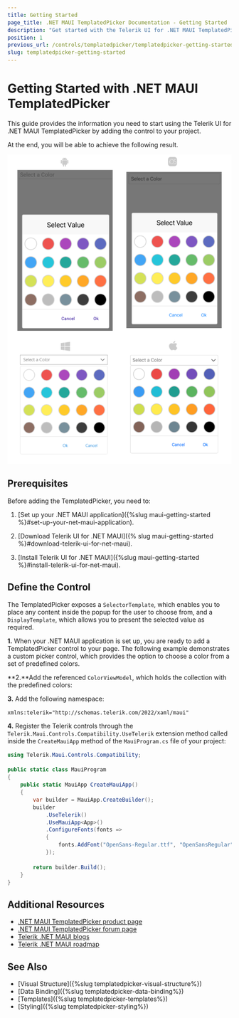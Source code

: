 ```yaml
---
title: Getting Started
page_title: .NET MAUI TemplatedPicker Documentation - Getting Started
description: "Get started with the Telerik UI for .NET MAUI TemplatedPicker and add the control to your .NET MAUI project."
position: 1
previous_url: /controls/templatedpicker/templatedpicker-getting-started
slug: templatedpicker-getting-started
---
```


# Getting Started with .NET MAUI TemplatedPicker

This guide provides the information you need to start using the Telerik UI for .NET MAUI TemplatedPicker by adding the control to your project.

At the end, you will be able to achieve the following result.

![TemplatedPicker Getting Started](images/templatedpicker_getting_started.png)

## Prerequisites

Before adding the TemplatedPicker, you need to:

1. [Set up your .NET MAUI application]({%slug maui-getting-started %}#set-up-your-net-maui-application).

1. [Download Telerik UI for .NET MAUI]({% slug maui-getting-started %}#download-telerik-ui-for-net-maui).

1. [Install Telerik UI for .NET MAUI]({%slug maui-getting-started %}#install-telerik-ui-for-net-maui).

## Define the Control

The TemplatedPicker exposes a `SelectorTemplate`, which enables you to place any content inside the popup for the user to choose from, and a `DisplayTemplate`, which allows you to present the selected value as required.

**1.** When your .NET MAUI application is set up, you are ready to add a TemplatedPicker control to your page. The following example demonstrates a custom picker control, which provides the option to choose a color from a set of predefined colors.

<snippet id='templatedpicker-getting-started-xaml' />
<snippet id='templatedpicker-getting-started-csharp' />


**2.**Add the referenced `ColorViewModel`, which holds the collection with the predefined colors:

<snippet id='templatedpicker-color-viewmodel' />

**3.** Add the following namespace:

```XAML
xmlns:telerik="http://schemas.telerik.com/2022/xaml/maui"
```

**4.** Register the Telerik controls through the `Telerik.Maui.Controls.Compatibility.UseTelerik` extension method called inside the `CreateMauiApp` method of the `MauiProgram.cs` file of your project:

```C#
using Telerik.Maui.Controls.Compatibility;

public static class MauiProgram
{
	public static MauiApp CreateMauiApp()
	{
		var builder = MauiApp.CreateBuilder();
		builder
			.UseTelerik()
			.UseMauiApp<App>()
			.ConfigureFonts(fonts =>
			{
				fonts.AddFont("OpenSans-Regular.ttf", "OpenSansRegular");
			});

		return builder.Build();
	}
}           
```           
 
## Additional Resources

- [.NET MAUI TemplatedPicker product page](https://www.telerik.com/maui-ui/templatedpicker)
- [.NET MAUI TemplatedPicker forum page](https://www.telerik.com/forums/maui?tagId=1854)
- [Telerik .NET MAUI blogs](https://www.telerik.com/blogs/mobile-net-maui)
- [Telerik .NET MAUI roadmap](https://www.telerik.com/support/whats-new/maui-ui/roadmap)

## See Also

- [Visual Structure]({%slug templatedpicker-visual-structure%})
- [Data Binding]({%slug templatedpicker-data-binding%})
- [Templates]({%slug templatedpicker-templates%})
- [Styling]({%slug templatedpicker-styling%})
